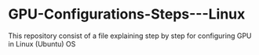 # GPU-Configurations-Steps---Linux
This repository consist of a file explaining step by step for configuring GPU in Linux (Ubuntu) OS
